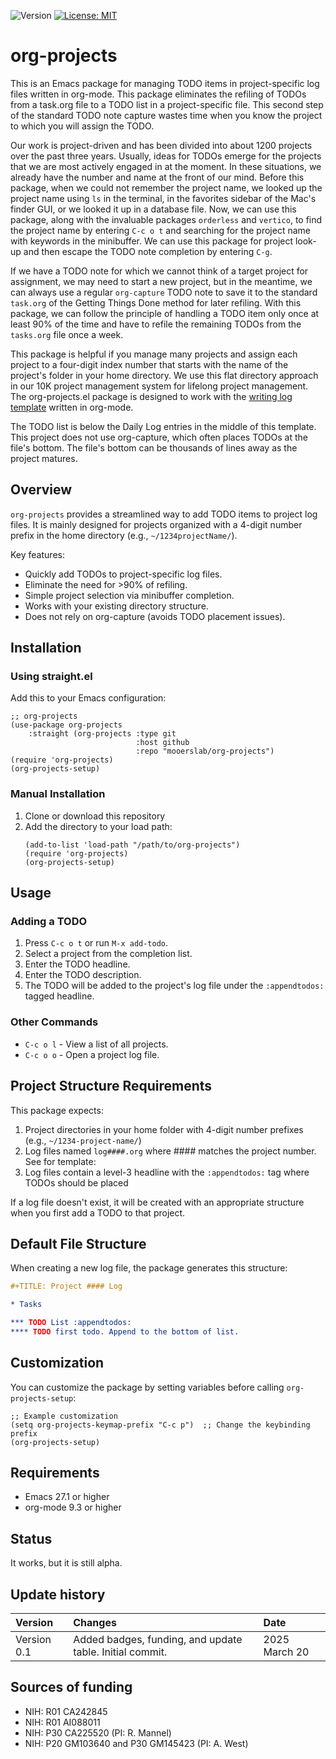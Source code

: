 ![Version](https://img.shields.io/static/v1?label=org-projects&message=0.1&color=brightcolor)
[![License: MIT](https://img.shields.io/badge/License-MIT-blue.svg)](https://opensource.org/licenses/MIT)

# org-projects

This is an Emacs package for managing TODO items in project-specific log files written in org-mode.
This package eliminates the refiling of TODOs from a task.org file to a TODO list in a project-specific file.
This second step of the standard TODO note capture wastes time when you know the project to which you will assign the TODO.

Our work is project-driven and has been divided into about 1200 projects over the past three years.
Usually, ideas for TODOs emerge for the projects that we are most actively engaged in at the moment.
In these situations, we already have the number and name at the front of our mind.
Before this package, when we could not remember the project name, we looked up the project name using `ls` in the terminal, in the favorites sidebar of the Mac's finder GUI, or we looked it up in a database file.
Now, we can use this package, along with the invaluable packages `orderless` and `vertico`, to find the project name by entering `C-c o t` and searching for the project name with keywords in the minibuffer.
We can use this package for project look-up and then escape the TODO note completion by entering `C-g`.

If we have a TODO note for which we cannot think of a target project for assignment, we may need to start a new project, but in the meantime, we can always use a regular `org-capture` TODO note to save it to the standard `task.org` of the Getting Things Done method for later refiling.
With this package, we can follow the principle of handling a TODO item only once at least 90% of the time and have to refile the remaining TODOs from the `tasks.org` file once a week.

This package is helpful if you manage many projects and assign each project to a four-digit index number 
that starts with the name of the project's folder in your home directory. 
We use this flat directory approach in our 10K project management system for lifelong project management. 
The org-projects.el package is designed to work with the [writing log template](https://github.com/MooersLab/writingLogTemplateInOrg) written in org-mode.

The TODO list is below the Daily Log entries in the middle of this template.
This project does not use org-capture, which often places TODOs at the file's bottom. 
The file's bottom can be thousands of lines away as the project matures.

## Overview

`org-projects` provides a streamlined way to add TODO items to project log files. 
It is mainly designed for projects organized with a 4-digit number prefix in the home directory (e.g., `~/1234projectName/`).

Key features:
- Quickly add TODOs to project-specific log files.
- Eliminate the need for >90% of refiling.
- Simple project selection via minibuffer completion.
- Works with your existing directory structure.
- Does not rely on org-capture (avoids TODO placement issues).

## Installation

### Using straight.el

Add this to your Emacs configuration:

```elisp
;; org-projects
(use-package org-projects
    :straight (org-projects :type git 
                            :host github 
                            :repo "mooerslab/org-projects")
(require 'org-projects)
(org-projects-setup)
```

### Manual Installation

1. Clone or download this repository
2. Add the directory to your load path:
   ```elisp
   (add-to-list 'load-path "/path/to/org-projects")
   (require 'org-projects)
   (org-projects-setup)
   ```

## Usage

### Adding a TODO

1. Press `C-c o t` or run `M-x add-todo`.
2. Select a project from the completion list.
3. Enter the TODO headline.
4. Enter the TODO description.
5. The TODO will be added to the project's log file under the `:appendtodos:` tagged headline.

### Other Commands

- `C-c o l` - View a list of all projects.
- `C-c o o` - Open a project log file.

## Project Structure Requirements

This package expects:

1. Project directories in your home folder with 4-digit number prefixes (e.g., `~/1234-project-name/`)
2. Log files named `log####.org` where #### matches the project number. See for template: 
3. Log files contain a level-3 headline with the `:appendtodos:` tag where TODOs should be placed

If a log file doesn't exist, it will be created with an appropriate structure when you first add a TODO to that project.

## Default File Structure

When creating a new log file, the package generates this structure:

```org
#+TITLE: Project #### Log

* Tasks

*** TODO List :appendtodos:
**** TODO first todo. Append to the bottom of list.
```

## Customization

You can customize the package by setting variables before calling `org-projects-setup`:

```elisp
;; Example customization
(setq org-projects-keymap-prefix "C-c p")  ;; Change the keybinding prefix
(org-projects-setup)
```

## Requirements

- Emacs 27.1 or higher
- org-mode 9.3 or higher

## Status
It works, but it is still alpha.

## Update history

|Version      | Changes                                                                                                                                                                         | Date                 |
|:-----------|:------------------------------------------------------------------------------------------------------------------------------------------|:--------------------|
| Version 0.1 |   Added badges, funding, and update table.  Initial commit.                                                                                                                | 2025 March 20  |

## Sources of funding

- NIH: R01 CA242845
- NIH: R01 AI088011
- NIH: P30 CA225520 (PI: R. Mannel)
- NIH: P20 GM103640 and P30 GM145423 (PI: A. West)

